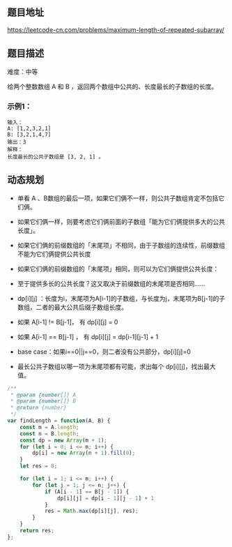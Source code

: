## 题目地址

https://leetcode-cn.com/problems/maximum-length-of-repeated-subarray/

## 题目描述

难度：中等

给两个整数数组 A 和 B ，返回两个数组中公共的、长度最长的子数组的长度。

### 示例1：

```
输入：
A: [1,2,3,2,1]
B: [3,2,1,4,7]
输出：3
解释：
长度最长的公共子数组是 [3, 2, 1] 。
```

## 动态规划

- 单看 A 、B数组的最后一项，如果它们俩不一样，则公共子数组肯定不包括它们俩。
- 如果它们俩一样，则要考虑它们俩前面的子数组「能为它们俩提供多大的公共长度」。
- 如果它们俩的前缀数组的「末尾项」不相同，由于子数组的连续性，前缀数组不能为它们俩提供公共长度
- 如果它们俩的前缀数组的「末尾项」相同，则可以为它们俩提供公共长度：
- 至于提供多长的公共长度？这又取决于前缀数组的末尾项是否相同……

- dp[i][j] ：长度为i，末尾项为A[i-1]的子数组，与长度为j，末尾项为B[j-1]的子数组，二者的最大公共后缀子数组长度。
- 如果 A[i-1] != B[j-1]， 有 dp[i][j] = 0
- 如果 A[i-1] == B[j-1] ， 有 dp[i][j] = dp[i-1][j-1] + 1
- base case：如果i==0||j==0，则二者没有公共部分，dp[i][j]=0
- 最长公共子数组以哪一项为末尾项都有可能，求出每个 dp[i][j]，找出最大值。

```js
/**
 * @param {number[]} A
 * @param {number[]} B
 * @return {number}
 */
var findLength = function(A, B) {
    const m = A.length;
    const n = B.length;
    const dp = new Array(m + 1);
    for (let i = 0; i <= m; i++) {
        dp[i] = new Array(n + 1).fill(0);
    }
    let res = 0;

    for (let i = 1; i <= m; i++) {
        for (let j = 1; j <= n; j++) {
            if (A[i - 1] == B[j - 1]) {
                dp[i][j] = dp[i - 1][j - 1] + 1
            }
            res = Math.max(dp[i][j], res);
        }
    }
    return res;
};
```
